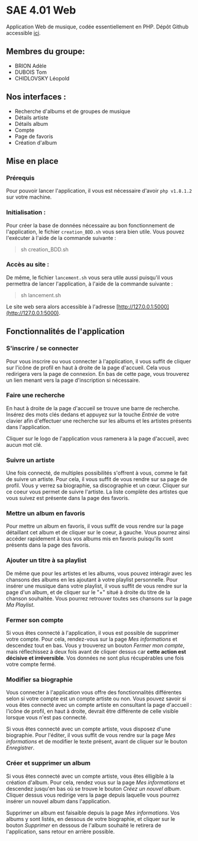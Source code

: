 # SAE 4.01 Web

Application Web de musique, codée essentiellement en PHP. Dépôt Github accessible [ici](https://github.com/AdeleBrion/SAE_Web/).

## Membres du groupe:
- BRION Adèle
- DUBOIS Tom
- CHIDLOVSKY Léopold


## Nos interfaces :

- Recherche d'albums et de groupes de musique
- Détails artiste
- Détails album
- Compte
- Page de favoris
- Création d'album

## Mise en place

### Prérequis

Pour pouvoir lancer l'application, il vous est nécessaire d'avoir `php v1.8.1.2` sur votre machine.

### Initialisation :

Pour créer la base de données nécessaire au bon fonctionnement de l'application, le fichier `creation_BDD.sh` vous sera bien utile. Vous pouvez l'exécuter à l'aide de la commande suivante :

> sh creation_BDD.sh 


### Accès au site :

De même, le fichier `lancement.sh` vous sera utile aussi puisqu'il vous permettra de lancer l'application, à l'aide de la commande suivante :

> sh lancement.sh

Le site web sera alors accessible à l'adresse [http://127.0.0.1:5000](http://127.0.0.1:5000).


## Fonctionnalités de l'application

### S'inscrire / se connecter

Pour vous inscrire ou  vous connecter à l'application, il vous suffit de cliquer sur l'icône de profil en haut à droite de la page d'accueil. Cela vous redirigera vers la page de connexion. En bas de cette page, vous trouverez un lien menant vers la page d'inscription si nécessaire.

### Faire une recherche

En haut à droite de la page d'accueil se trouve une barre de recherche. Insérez des mots clés dedans et appuyez sur la touche _Entrée_ de votre clavier afin d'effectuer une recherche sur les albums et les artistes présents dans l'application.

Cliquer sur le logo de l'application vous ramenera à la page d'accueil, avec aucun mot clé.

### Suivre un artiste

Une fois connecté, de multiples possibilités s'offrent à vous, comme le fait de suivre un artiste. Pour cela, il vous suffit de vous rendre sur sa page de profil. Vous y verrez sa biographie, sa discographie et un cœur. Cliquer sur ce coeur vous permet de suivre l'artiste.
La liste complète des artistes que vous suivez est présente dans la page des favoris.

### Mettre un album en favoris

Pour mettre un album en favoris, il vous suffit de vous rendre sur la page détaillant cet album et de cliquer sur le coeur, à gauche. Vous pourrez ainsi accéder rapidement à tous vos albums mis en favoris puisqu'ils sont présents dans la page des favoris.

### Ajouter un titre à sa playlist

De même que pour les artistes et les albums, vous pouvez intéragir avec les chansons des albums en les ajoutant à votre playlist personnelle. Pour insérer une musique dans votre playlist, il vous suffit de vous rendre sur la page d'un album, et de cliquer sur le "+" situé à droite du titre de la chanson souhaitée. Vous pourrez retrouver toutes ses chansons sur la page _Ma Playlist_.

### Fermer son compte

Si vous êtes connecté à l'application, il vous est possible de supprimer votre compte. Pour cela, rendez-vous sur la page _Mes informations_ et descendez tout en bas. Vous y trouverez un bouton _Fermer mon compte_, mais réflechissez à deux fois avant de cliquer dessus car **cette action est décisive et irréversible**. Vos données ne sont plus récupérables une fois votre compte fermé.

### Modifier sa biographie

Vous connecter à l'application vous offre des fonctionnalités différentes selon si votre compte est un compte artiste ou non. Vous pouvez savoir si vous êtes connecté avec un compte artiste en consultant la page d'accueil : l'icône de profil, en haut à droite, devrait être différente de celle visible lorsque vous n'est pas connecté.

Si vous êtes connecté avec un compte artiste, vous disposez d'une biographie. Pour l'éditer, il vous suffit de vous rendre sur la page _Mes informations_ et de modifier le texte présent, avant de cliquer sur le bouton _Enregistrer_.

### Créer et supprimer un album

Si vous êtes connecté avec un compte artiste, vous êtes élligible à la création d'album. Pour cela, rendez vous sur la page _Mes informations_ et descendez jusqu'en bas où se trouve le bouton _Créez un nouvel album_. Cliquer dessus vous redirige vers la page depuis laquelle vous pourrez insérer un nouvel album dans l'application.

Supprimer un album est faisaible depuis la page _Mes informations_. Vos albums y sont listés, en dessous de votre biographie, et cliquer sur le bouton _Supprimer_ en dessous de l'album souhaité le retirera de l'application, sans retour en arrière possible.
